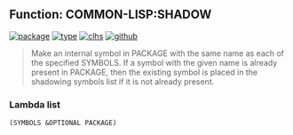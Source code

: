 ## Function: COMMON-LISP:SHADOW
[![package](https://img.shields.io/badge/Package-COMMON--LISP-5f9ea0.svg?style=social&colorA=999999)](../) [![type](https://img.shields.io/badge/Type-Function-5f9ea0.svg?style=social&colorA=999999)](../#function) [![clhs](https://img.shields.io/badge/CLHS-SHADOW-5f9ea0.svg?style=social&colorA=999999)](http://www.lispworks.com/documentation/HyperSpec/Body/f_shadow.htm) [![github](https://img.shields.io/badge/GitHub-View_the_source-5f9ea0.svg?style=social&colorA=999999&logo=github)](https://github.com/sbcl/sbcl/blob/master/src/code/target-package.lisp/) 

> Make an internal symbol in PACKAGE with the same name as each of the
> specified SYMBOLS. If a symbol with the given name is already present in
> PACKAGE, then the existing symbol is placed in the shadowing symbols list if
> it is not already present.

### Lambda list
```
(SYMBOLS &OPTIONAL PACKAGE)
```

